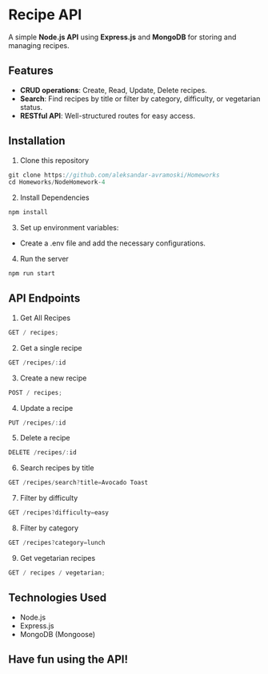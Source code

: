 # Recipe API

A simple **Node.js API** using **Express.js** and **MongoDB** for storing and managing recipes.

## Features

- **CRUD operations**: Create, Read, Update, Delete recipes.
- **Search**: Find recipes by title or filter by category, difficulty, or vegetarian status.
- **RESTful API**: Well-structured routes for easy access.

## Installation

1. Clone this repository
```javascript
git clone https://github.com/aleksandar-avramoski/Homeworks
cd Homeworks/NodeHomework-4
```

2. Install Dependencies

```javascript
npm install
```

3. Set up environment variables:

- Create a .env file and add the necessary configurations.

4. Run the server

```javascript
npm run start
```

## API Endpoints

1. Get All Recipes

```javascript
GET / recipes;
```

2. Get a single recipe

```javascript
GET /recipes/:id
```

3. Create a new recipe

```javascript
POST / recipes;
```

4. Update a recipe

```javascript
PUT /recipes/:id
```

5. Delete a recipe

```javascript
DELETE /recipes/:id
```

6. Search recipes by title

```javascript
GET /recipes/search?title=Avocado Toast
```

7. Filter by difficulty

```javascript
GET /recipes?difficulty=easy
```

8. Filter by category

```javascript
GET /recipes?category=lunch
```

9. Get vegetarian recipes

```javascript
GET / recipes / vegetarian;
```

## Technologies Used

- Node.js
- Express.js
- MongoDB (Mongoose)

## Have fun using the API!
